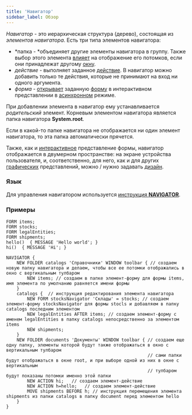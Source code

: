 ```yaml
---
title: 'Навигатор'
sidebar_label: Обзор
---
```


*Навигатор* - это иерархическая структура (дерево), состоящая из *элементов навигатора*. Есть три типа элементов навигатора:

-   *папка - *объединяет другие элементы навигатора в группу. Также выбор этого элемента [влияет](Navigator_design.md#selectedfolder) на отображение его потомков, если они принадлежат другому [окну](Navigator_design.md).
-   *действие* - выполняет заданное [действие](Actions.md). В навигатор можно добавить только те действия, которые не принимают на вход ни одного аргумента.
-   *форма* - [открывает](In_an_interactive_view_SHOW_DIALOG_.md) заданную [форму](Forms.md) в интерактивном представлении в [асинхронном](In_an_interactive_view_SHOW_DIALOG_.md#flow) режиме.

При добавлении элемента в навигатор ему устанавливается *родительский* элемент. Корневым элементом навигатора является папка навигатора **System.root**. 

Если в какой-то папке навигатора не отображается ни один элемент навигатора, то эта папка автоматически прячется.

Также, как и [интерактивное](Interactive_view.md) представление формы, навигатор отображается в двумерном пространстве: на экране устройства пользователя, и, соответственно, для него, как и для других [графических](Form_views.md#graphic) представлений, можно / нужно задавать [дизайн](Navigator_design.md).

### Язык

Для управления навигатором используется [инструкция **NAVIGATOR**](NAVIGATOR_instruction.md).

### Примеры

```lsf
FORM items;
FORM stocks;
FORM legalEntities;
FORM shipments;
hello()  { MESSAGE 'Hello world'; }
hi()  { MESSAGE 'Hi'; }

NAVIGATOR {
    NEW FOLDER catalogs 'Справочники' WINDOW toolbar { // создаем новую папку навигатора и делаем, чтобы все ее потомки отображались в окно с вертикальным тулбаром
        NEW items; // создаем в папке элемент-форму для формы items, имя элемента по умолчанию равняется имени формы
    }
    catalogs {  // инструкция редактирования элемента навигатора
        NEW FORM stocksNavigator 'Склады' = stocks; // создаем элемент-форму stocksNavigator для формы stocls и добавляем в папку catalogs последним элементом
        NEW legalEntities AFTER items; // создаем элемент-форму с именем legalEntities в папку catalogs непосредственно за элементом items
        NEW shipments;
    }
    NEW FOLDER documents 'Документы' WINDOW toolbar { // создаем еще одну папку, элементы которой будут также отображаться в окно с вертикальным тулбаром
                                                      // сами папки будут отображаться в окне root, и при выборе одной из них в окне с вертикальным
                                                      // тулбаром будут показаны потомки именно этой папки
        NEW ACTION hi;   // создаем элемент-действие
        NEW ACTION h=hello;   // создаем элемент-действие
        MOVE shipments BEFORE h; // инструкция перемещения элемента shipments из папки catalogs в папку document перед элементом hello
    }
}
```
